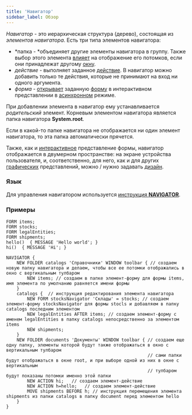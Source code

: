 ```yaml
---
title: 'Навигатор'
sidebar_label: Обзор
---
```


*Навигатор* - это иерархическая структура (дерево), состоящая из *элементов навигатора*. Есть три типа элементов навигатора:

-   *папка - *объединяет другие элементы навигатора в группу. Также выбор этого элемента [влияет](Navigator_design.md#selectedfolder) на отображение его потомков, если они принадлежат другому [окну](Navigator_design.md).
-   *действие* - выполняет заданное [действие](Actions.md). В навигатор можно добавить только те действия, которые не принимают на вход ни одного аргумента.
-   *форма* - [открывает](In_an_interactive_view_SHOW_DIALOG_.md) заданную [форму](Forms.md) в интерактивном представлении в [асинхронном](In_an_interactive_view_SHOW_DIALOG_.md#flow) режиме.

При добавлении элемента в навигатор ему устанавливается *родительский* элемент. Корневым элементом навигатора является папка навигатора **System.root**. 

Если в какой-то папке навигатора не отображается ни один элемент навигатора, то эта папка автоматически прячется.

Также, как и [интерактивное](Interactive_view.md) представление формы, навигатор отображается в двумерном пространстве: на экране устройства пользователя, и, соответственно, для него, как и для других [графических](Form_views.md#graphic) представлений, можно / нужно задавать [дизайн](Navigator_design.md).

### Язык

Для управления навигатором используется [инструкция **NAVIGATOR**](NAVIGATOR_instruction.md).

### Примеры

```lsf
FORM items;
FORM stocks;
FORM legalEntities;
FORM shipments;
hello()  { MESSAGE 'Hello world'; }
hi()  { MESSAGE 'Hi'; }

NAVIGATOR {
    NEW FOLDER catalogs 'Справочники' WINDOW toolbar { // создаем новую папку навигатора и делаем, чтобы все ее потомки отображались в окно с вертикальным тулбаром
        NEW items; // создаем в папке элемент-форму для формы items, имя элемента по умолчанию равняется имени формы
    }
    catalogs {  // инструкция редактирования элемента навигатора
        NEW FORM stocksNavigator 'Склады' = stocks; // создаем элемент-форму stocksNavigator для формы stocls и добавляем в папку catalogs последним элементом
        NEW legalEntities AFTER items; // создаем элемент-форму с именем legalEntities в папку catalogs непосредственно за элементом items
        NEW shipments;
    }
    NEW FOLDER documents 'Документы' WINDOW toolbar { // создаем еще одну папку, элементы которой будут также отображаться в окно с вертикальным тулбаром
                                                      // сами папки будут отображаться в окне root, и при выборе одной из них в окне с вертикальным
                                                      // тулбаром будут показаны потомки именно этой папки
        NEW ACTION hi;   // создаем элемент-действие
        NEW ACTION h=hello;   // создаем элемент-действие
        MOVE shipments BEFORE h; // инструкция перемещения элемента shipments из папки catalogs в папку document перед элементом hello
    }
}
```
